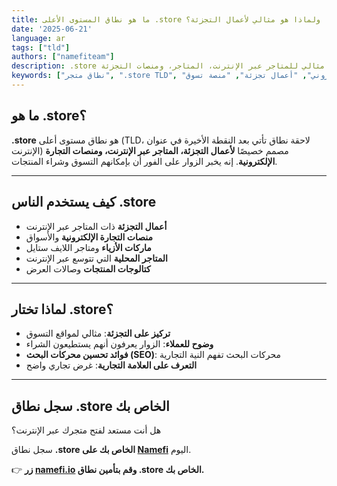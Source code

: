 ```yaml
---
title: ما هو نطاق المستوى الأعلى .store ولماذا هو مثالي لأعمال التجزئة؟
date: '2025-06-21'
language: ar
tags: ["tld"]
authors: ["namefiteam"]
description: .store هو النطاق الخاص بأعمال التجزئة والتجارة الإلكترونية. مثالي للمتاجر عبر الإنترنت، المتاجر، ومنصات التجزئة.
keywords: ["نطاق متجر", ".store TLD", "تجارة إلكترونية", "متجر إلكتروني", "أعمال تجزئة", "منصة تسوق"]
---
```


## **ما هو .store؟**

**.store** هو نطاق مستوى أعلى (TLD، لاحقة نطاق تأتي بعد النقطة الأخيرة في عنوان الإنترنت) مصمم خصيصًا **لأعمال التجزئة، المتاجر عبر الإنترنت، ومنصات التجارة الإلكترونية**. إنه يخبر الزوار على الفور أن بإمكانهم التسوق وشراء المنتجات.

---

## **كيف يستخدم الناس .store**

*   **أعمال التجزئة** ذات المتاجر عبر الإنترنت
*   **منصات التجارة الإلكترونية** والأسواق
*   **ماركات الأزياء** ومتاجر اللايف ستايل
*   **المتاجر المحلية** التي تتوسع عبر الإنترنت
*   **كتالوجات المنتجات** وصالات العرض

---

## **لماذا تختار .store؟**

*   **تركيز على التجزئة**: مثالي لمواقع التسوق
*   **وضوح للعملاء**: الزوار يعرفون أنهم يستطيعون الشراء
*   **فوائد تحسين محركات البحث (SEO)**: محركات البحث تفهم النية التجارية
*   **التعرف على العلامة التجارية**: غرض تجاري واضح

---

## **سجل نطاق .store الخاص بك**

هل أنت مستعد لفتح متجرك عبر الإنترنت؟

سجل نطاق **.store الخاص بك على [Namefi](https://namefi.io)** اليوم.

👉 **زر [namefi.io](https://namefi.io) وقم بتأمين نطاق .store الخاص بك.**